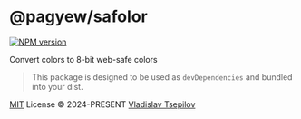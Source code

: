 # @pagyew/safolor

[![NPM version](https://img.shields.io/npm/v/@pagyew/safolor)](https://www.npmjs.com/package/@pagyew/safolor)

Convert colors to 8-bit web-safe colors

> This package is designed to be used as `devDependencies` and bundled into your dist.

[MIT](./LICENSE) License © 2024-PRESENT [Vladislav Tsepilov](https://github.com/pagyew)

